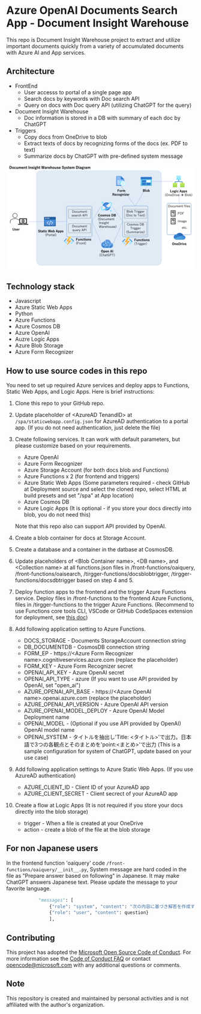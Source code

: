 # Azure OpenAI Documents Search App - Document Insight Warehouse

This repo is Document Insight Warehouse project to extract and utilize important documents quickly from a variety of accumulated documents with Azure AI and App services.

## Architecture
* FrontEnd
    * User accesss to portal of a single page app
    * Search docs by keywords with Doc search API
    * Query on docs with Doc query API (utilizing ChatGPT for the query)
* Document Insight Warehouse
    * Doc information is stored in a DB with summary of each doc by ChatGPT
* Triggers
    * Copy docs from OneDrive to blob
    * Extract texts of docs by recognizing forms of the docs (ex. PDF to text)
    * Summarize docs by ChatGPT with pre-defined system message

![Document Insight Warehouse System Diagram](img/DIWHsystemdiagram.png)

## Technology stack

* Javascript
* Azure Static Web Apps
* Python
* Azure Functions
* Azure Cosmos DB
* Azure OpenAI
* Auzre Logic Apps
* Azure Blob Storage
* Azure Form Recognizer

## How to use source codes in this repo
You need to set up required Azure services and deploy apps to Functions, Static Web Apps, and Logic Apps.
Here is brief instructions:
1. Clone this repo to your GitHub repo.
2. Update placeholder of \<AzureAD TenandID\> at ```/spa/staticwebapp.config.json``` for AzureAD authentication to a portal app. (If you do not need authentication, just delete the file)
3. Create following services. It can work with default parameters, but please customize based on your requirements.
    * Azure OpenAI
    * Azure Form Recognizer
    * Azure Storage Account (for both docs blob and Functions)
    * Azure Functions x 2 (for frontend and triggers)
    * Azure Static Web Apps (Some parameters required - check GitHub at Deployment source and select the cloned repo, select HTML at build presets and set "/spa" at App location)
    * Azure Cosmos DB
    * Azure Logic Apps (It is optional - if you store your docs directly into blob, you do not need this)
    
    Note that this repo also can support API provided by OpenAI.
4. Create a blob container for docs at Storage Account.
5. Create a database and a container in the datbase at CosmosDB.
6. Update placeholders of \<Blob Container name\>, \<DB name\>, and \<Collection name\> at all functions.json files in /front-functions/oaiquery, /front-functions/oaisearch, /tirgger-functions/docsblobtrigger, /tirgger-functions/docsdbtrigger based on step 4 and 5.
7. Deploy function apps to the frontend and the trigger Azure Functions service. Deploy files in /front-functions to the frontend Azure Functions, files in /tirgger-functions to the trigger Azure Functions. (Recommend to use Functions core tools CLI, VSCode or GitHub CodeSpaces extension for deployment, see [this doc](https://learn.microsoft.com/en-us/azure/azure-functions/create-first-function-cli-python?pivots=python-mode-configuration&tabs=azure-cli%2Cbash))
8. Add following application setting to Azure Functions.
    * DOCS_STORAGE - Documents StorageAccount connection string
    * DB_DOCUMENTDB - CosmosDB connection string
    * FORM_EP - https://\<Azure Form Recognizer name\>.cognitiveservices.azure.com (replace the placeholder)
    * FORM_KEY - Azure Form Recognizer secret
    * OPENAI_API_KEY - Azure OpenAI secret
    * OPENAI_API_TYPE - azure (If you want to use API provided by OpenAI, set "open_ai")
    * AZURE_OPENAI_API_BASE - https://\<Azure OpenAI name\>.openai.azure.com (replace the placeholder)
    * AZURE_OPENAI_API_VERSION - Azure OpenAI API version
    * AZURE_OPENAI_MODEL_DEPLOY - Azure OpenAI Model Deployment name
    * OPENAI_MODEL - (Optional if you use API provided by OpenAI) OpenAI model name
    * OPENAI_SYSTEM - タイトルを抽出し'Title: <タイトル>'で出力。日本語で3つの各観点とそのまとめを'point<n>:<まとめ>'で出力 (This is a sample configuration for system of ChatGPT, update based on your use case)
9. Add following application settings to Azure Static Web Apps. (If you use AzureAD authentication)
    * AZURE_CLIENT_ID - Client ID of your AzureAD app
    * AZURE_CLIENT_SECRET - Client secrect of your AzureAD app
10. Create a flow at Logic Apps (It is not required if you store your docs directly into the blob storage)
    * trigger - When a file is created at your OneDrive
    * action - create a blob of the file at the blob storage

## For non Japanese users
In the frontend function 'oaiquery' code ```/front-functions/oaiquery/__init__.py```, System message are hard coded in the file as "Prepare answer based on following" in Japanese. It may make ChatGPT answers Japanese text. Please update the message to your favorite language.

```Python
            "messages": [
                {"role": "system", "content": "次の内容に基づき解答を作成する\n" + text},
                {"role": "user", "content": question}
                ],
```

## Contributing

This project has adopted the [Microsoft Open Source Code of Conduct](https://opensource.microsoft.com/codeofconduct/). For more information see the [Code of Conduct FAQ](https://opensource.microsoft.com/codeofconduct/faq/) or contact [opencode@microsoft.com](mailto:opencode@microsoft.com) with any additional questions or comments.

## Note
This repository is created and maintained by personal activities and is not affiliated with the author's organization.